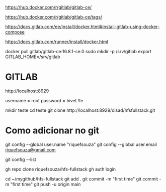 https://hub.docker.com/r/gitlab/gitlab-ce/

https://hub.docker.com/r/gitlab/gitlab-ce/tags/

https://docs.gitlab.com/ee/install/docker.html#install-gitlab-using-docker-compose

https://docs.gitlab.com/runner/install/docker.html

docker pull gitlab/gitlab-ce:16.8.1-ce.0
sudo mkdir -p /srv/gitlab
export GITLAB_HOME=/srv/gitlab

# GITLAB
http://localhost:8929

username = root
password = 5iveL!fe

mkdir teste
cd teste
git clone http://localhost:8929/disad/hfsfullstack.git


# Como adicionar no git

git config --global user.name "riquefsouza"
git config --global user.email riquefsouza@gmail.com

git config --list

gh repo clone riquefsouza/hfs-fullstack
gh auth login
 
cd ~/mygithub/hfs-fullstack
git add .
git commit -m "first time"
git commit -m "first time"
git push -u origin main

